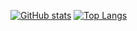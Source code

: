 [![GitHub stats](https://github-readme-stats.vercel.app/api?username=tobyscott25&theme=material-palenight&hide_border=true&count_private=true&include_all_commits=true&show_icons=true)](https://github.com/anuraghazra/github-readme-stats)
[![Top Langs](https://github-readme-stats.vercel.app/api/top-langs/?username=tobyscott25&theme=material-palenight&hide_border=true&layout=compact&langs_count=8&size_weight=0.5&count_weight=0.5&exclude_repo=dotfiles)](https://github.com/anuraghazra/github-readme-stats)
